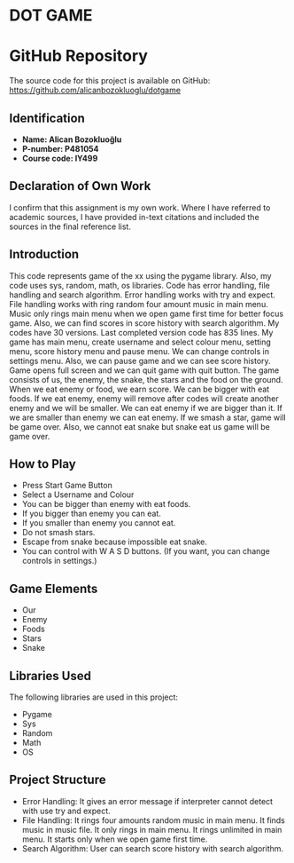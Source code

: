 # DOT GAME

# GitHub Repository
The source code for this project is available on GitHub: https://github.com/alicanbozokluoglu/dotgame

## Identification
- **Name: Alican Bozokluoğlu** 
- **P-number: P481054** 
- **Course code: IY499** 

## Declaration of Own Work
I confirm that this assignment is my own work.
Where I have referred to academic sources, I have provided in-text citations and included the sources in the final reference list.

## Introduction
This code represents game of the xx using the pygame library. Also, my code uses sys, random, math, os libraries. Code has error handling, file handling and search algorithm. Error handling works with try and expect. File handling works with ring random four amount music in main menu. Music only rings main menu when we open game first time for better focus game. Also, we can find scores in score history with search algorithm. My codes have 30 versions. Last completed version code has 835 lines. My game has main menu, create username and select colour menu, setting menu, score history menu and pause menu. We can change controls in settings menu. Also, we can pause game and we can see score history. Game opens full screen and we can quit game with quit button.
The game consists of us, the enemy, the snake, the stars and the food on the ground. When we eat enemy or food, we earn score. We can be bigger with eat foods. If we eat enemy, enemy will remove after codes will create another enemy and we will be smaller. We can eat enemy if we are bigger than it. If we are smaller than enemy we can eat enemy. If we smash a star, game will be game over. Also, we cannot eat snake but snake eat us game will be game over.

## How to Play
- Press Start Game Button
- Select a Username and Colour
- You can be bigger than enemy with eat foods.
- If you bigger than enemy you can eat.
- If you smaller than enemy you cannot eat.
- Do not smash stars.
- Escape from snake because impossible eat snake.
- You can control with W A S D buttons. (If you want, you can change controls in settings.)

## Game Elements
- Our 
- Enemy
- Foods
- Stars
- Snake

## Libraries Used
The following libraries are used in this project:
- Pygame
- Sys
- Random
- Math
- OS

## Project Structure
- Error Handling: It gives an error message if interpreter cannot detect with use try and expect.
- File Handling: It rings four amounts random music in main menu. It finds music in music file. It only rings in main menu. It rings unlimited in main menu. It starts only when we open game first time.
- Search Algorithm: User can search score history with search algorithm.
